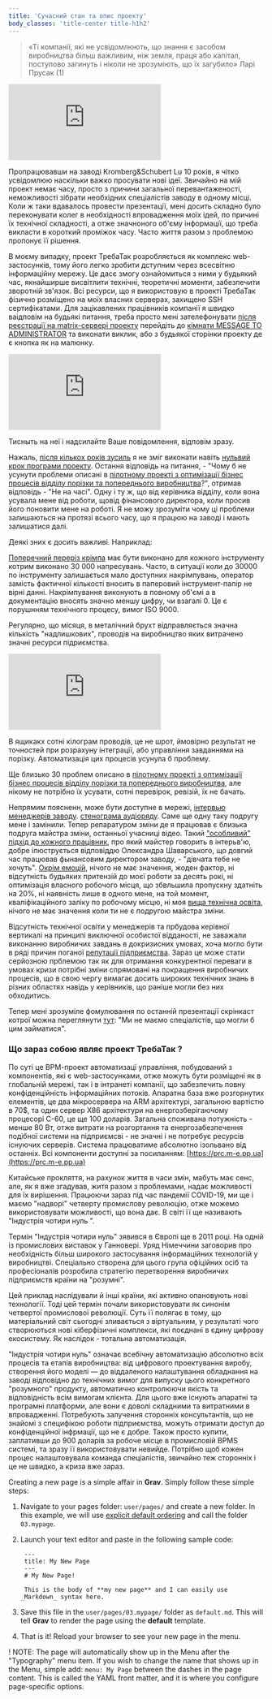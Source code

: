 ```yaml
---
title: 'Сучасний стан та опис проекту'
body_classes: 'title-center title-h1h2'
---
```




> «Ті компанії, які не усвідомлюють, що знання є засобом виробництва більш важливим, ніж земля, праця або капітал, поступово загинуть і ніколи не зрозуміють, що їх загубило» Ларі Прусак (1)


![](https://4to.m-e.pp.ua/i.php?/upload/2020/12/26/20201226210805-f6e5b0a9-xl.jpg)

Пропрацювавши на заводі  Kromberg&Schubert Lu 10 років, я чітко усвідомлюю наскільки важко просувати нові ідеї. Звичайно на мій проект немає часу, просто з причини загальної перевантаженості, неможливості зібрати необхідних спеціалістів заводу в одному місці. Коли ж таки вдавалось провести презентації, мені досить складно було переконувати колег в  необхідності впровадження моїх ідей, по причині їх технічної складності, а отже значноного об'єму інформації, що треба викласти в короткий проміжок часу. Часто життя разом з проблемою пропонує її рішення.

В моєму випадку, проект ТребаТак розробляється як комплекс web-застосунків, тому його легко зробити дступним через всесвітню інформаційну мережу. Це дасє змогу ознайомиться з ними у будьякий час, якнайширше висвітлити технічні, теоретичні моменти, забезпечити зворотній зв'язок. Всі ресурси, що я використовую в проекті ТребаТак фізично розміщено на моїх власних серверах, захищено SSH  сертифікатами. Для зацікавлених працівників компанії я швидко ваідповім на будьякі питання, треба просто мені зателефонувати [після реєстрації на matrix-сервері проекту](https://toc.m-e.pp.ua/riot/#/login) перейдіть до [кімнати MESSAGE TO ADMINISTRATOR](https://toc.m-e.pp.ua/riot/#/room/#message:let.m-e.pp.ua) та виконати виклик, або з будьякої сторінки проекту де є кнопка як на малюнку.

![](https://4to.m-e.pp.ua/i.php?/upload/2021/01/11/20210111212705-fcaa8fdb-xl.png)

Тисныть на неї і надсилайте Ваше повідомлення, відповім зразу.

Нажаль, [після кількох років зусиль](https://toc.m-e.pp.ua/ppt/ppt2/) я не зміг виконати навіть [нульвий крок програми проекту](https://rep-d.m-e.pp.ua/programa.html#0-%D0%BA%D1%80%D0%BE%D0%BA). Остання відповідь на питання, - "Чому б не усунути проблеми описані в [пілотному проекті з оптимізації бізнес процесів відділу порізки та попереднього виробництва](https://pp.vokov.tk/Derevo-potochno%D1%97-realnost%D1%96.html#)?", отримав відповідь - "Не на часі". Одну і ту ж, що від керівника відділу, коли вона усувала мене від роботи, щовід фінансового директора, коли просив його поновити мене на роботі. Я не можу зрозуміти чому ці проблеми залишаються на протязі всього часу, що я працюю на заводі і мають залишатися далі. 

Деякі зних є досить важливі. Наприклад:

[Поперечний переріз крімпа](https://pp.vokov.tk/Поперечний-переріз-крімпа.html?h=30) має бути виконано для кожного інструменту котрим виконано 30 000 напресувань. Часто, в ситуації коли до 30000 по інструменту залишається мало доступних накрімпувань, оператор замість фактичної кількості вносить в паперовий інструмент-папір не вірні данні. Накрімпування виконують в повному об'ємі а в документацію вносять значно меншу цифру, чи взагалі 0. Це є порушнням технічного процесу, вимог ISO 9000. 

Регулярно, що місяця, в металічний брухт відправляється значна кількість "надлишкових", проводів на виробництво яких витрачено значні ресурси підриємства. 

![](https://4to.m-e.pp.ua/i.php?/upload/2020/12/26/20201226211747-704d75fe-xx.jpg)

В ящикакх сотні кілограм проводів, це не шрот, ймовірно результат не точностей при розрахуну інтеграції, або управління завданнями на порізку. Автоматизація цих процесів усунула б  проблему.

Ще близько 30 проблем описано в [пілотному проекті з оптимізації бізнес процесів відділу порізки та попереднього виробництва](https://pp.vokov.tk/Derevo-potochno%D1%97-realnost%D1%96.html#), але нікому не потрібно їх усувати, сотні перевірок, ревізій, їх не бачать.

Непрямим поясненн, може бути доступне в мережі, [інтервью менеджерів заводу](https://translate.google.com/translate?sl=uk&tl=en&u=https://www.volyn24.com/news/100063-zhinky-buduyut-uspishnu-karieru-na-kromberg-end-shubert). [стенограма аудіоряду](https://rep-d.m-e.pp.ua/sten.html). Саме  ще одну таку подругу мене і замінили. Тепер репаратуром зміни де я працював є близька подруга майстра зміни, останньої учасниці відео. Такий ["особливий" підхід до кожного працівник](https://rep-d.m-e.pp.ua/sten.html#%D0%B3%D0%BE%D0%B2%D0%BE%D1%80%D0%B8%D1%82%D1%8C-%D0%BC%D0%B0%D1%80%D1%8C%D1%8F%D0%BD%D0%B0-%D1%81%D0%B0%D1%80%D0%B6%D0%B0%D0%BD-%D0%BC%D0%B0%D0%B9%D1%81%D1%82%D0%B5%D1%80-%D0%B7%D0%BC%D1%96%D0%BD%D0%B8), про який майстер говорить в інтерьв'ю, добре ілюструється відповіддю Олександра Шаварського, що довгий час працював фынансовим директором заводу, - "дівчата тебе не хочуть". [Окрім емоцій](https://rep-d.m-e.pp.ua/sten.html#%D0%B3%D0%BE%D0%B2%D0%BE%D1%80%D0%B8%D1%82%D1%8C-%D0%B2%D1%96%D1%80%D0%B0-%D1%80%D0%B5%D0%B4%D1%8C%D0%BA%D0%BE%D0%B2%D0%B8%D1%87-%D0%BA%D0%B5%D1%80%D1%96%D0%B2%D0%BD%D0%B8%D0%BA-%D0%B2%D1%96%D0%B4%D0%B4%D1%96%D0%BB%D1%83-%D1%8F%D0%BA%D0%BE%D1%81%D1%82%D1%96-%D0%B7%D0%B0%D0%B2%D0%BE%D0%B4%D1%83), нічого не має значення, жоден фактор, ні відсутність будьяких притензій до моєї роботи за десять рокі, ні оптимізація власного робочого місця, що збвльшила пропускну здатніть на 20%, ні наявність лише в одного мене, на той момент, кваліфікаційного заліку по робочому місцю, ні моя [вища технічна освіта](https://rep-c.m-e.pp.ua/resume/), нічого не має значення коли ти не є подругою майстра зміни.

Відсутність технічної освіти у менеджерів та прбудова керівної вертикалі на принципі виключної особистої відданості, не заважали виконанню виробничих завдань в докризисних умовах, хоча могло бути в ряді причин  поганої [репутації підприємства](https://translate.google.com/translate?sl=uk&tl=en&u=https://www.volyn24.com/news/89406-z-luckogo-kromberga-masovo-zvilniayutsia-pracivnyky). Зараз це може стати серйозною прблемою так як для отримання конкурентної переваги в умовах кризи потрібні зміни спрямовані на покращення виробничих процесів, що в свою чергу вимагає досить широких технічних знань в різних  областях навідь у керівників, що раніше могли без них обходитись.

Тепер мені зрозуміле фомулювання по останній презентації скрінкаст котрої можна переглянути [тут](https://4to.m-e.pp.ua/upload/2021/01/08/20210108213804-95090207.mp4): "Ми не маємо спеціалістів, що могли б цим займатися".

### **Що зараз собою являє проект ТребаТак ?**

По суті це  ВРМ-проект автоматизацї управління, побудований з компонентів, які є web-застосунками, отже можуть бути розміщені як в глобальній мережі, так і в інтранеті компанії, що забезпечить повну конфіденційність інформаційних потоків. 
Апаратна база вже розгорнутих елементів, це два мікросервера на ARM  архітектурі, загальною вартістю в 70$, та один сервер X86 архітектури на енергозберігаючому процесорі С-60, це ще 100 доларів. Загальна споживана потужність - менше 80 Вт, отже витрати на розгортання та енергозабезпечення подібної системи на підприємсві - не значні і не потребує ресурсів існуючих серверів. Система працюватиме абсолютно ізольвано від останніх. 
Всі компоненти доступні за посиланням: [https://prc.m-e.pp.ua](https://prc.m-e.pp.ua)

Китайське прокляття, на рахунок життя в часи змін, мабуть має сенс, але, як я вже згадував, житя разом з проблемами, надає можливості для їх вирішення. Працюючи зараз під час пандемії COVID-19,  ми ще і маємо "надворі" четверту промислову революцію, отже можемо використовувати можливості, що вона дає. В світі її ще називають "Індустрія чотири нуль ".

Термін "Індустрія чотири нуль" зявився в Європі ще в 2011 році. На одній із промислових виставок у Ганновері. Уряд Німеччини заговорив про необхідність більш широкого застосування інформаційних технологій у виробництві. Спеціально створена для цього група офіційних осіб та професіоналів розробила стратегію перетворення виробничих підприємств країни на "розумні".

Цей приклад наслідували й інші країни, які активно опановують нові технології. Тоді  цей термін почали використовувати як синонім четвертої промислової революції. Суть її полягає в тому, що матеріальний світ сьогодні зливається з віртуальним, у результаті чого створюються нові кіберфізичні комплекси, які поєднані в єдину цифрову екосистему. Як наслідок - тотальна автоматизація.

"Індустрія чотири нуль" означає всебічну автоматизацію абсолютно всіх процесів та етапів виробництва: від цифрового проектування виробу, створення його моделі — до віддаленого налаштування обладнання на заводі відповідно до технічних вимог для випуску цього конкретного "розумного" продукту, автоматично контролюючи якість та відповідність всім вимогам клієнта. Для цього вже існують апаратні та програмні платформи, але вони є доволі складними та витратними в впровадженні. Потребують залучення сторонніх консультантів, що не знайомі з специфікою роботи підприємства, можуть отримати доступ до конфіденційної інфрмації, що не є добре. Також просто купити, заплативши до 900 доларів за робоче місце в промисловій BPMS системі, та зразу її використовувати невийде. Потрібно щоб кожен процес налаштовувала команда спеціалістів, звичайно теж сторонніх і це не швидко, а криза вже зараз.

Creating a new page is a simple affair in **Grav**.  Simply follow these simple steps:

1. Navigate to your pages folder: `user/pages/` and create a new folder.  In this example, we will use [explicit default ordering](http://learn.getgrav.org/content/content-pages) and call the folder `03.mypage`.
2. Launch your text editor and paste in the following sample code:

        ---
        title: My New Page
        ---
        # My New Page!

        This is the body of **my new page** and I can easily use _Markdown_ syntax here.

3. Save this file in the `user/pages/03.mypage/` folder as `default.md`. This will tell **Grav** to render the page using the **default** template.
4. That is it! Reload your browser to see your new page in the menu.

! NOTE: The page will automatically show up in the Menu after the "Typography" menu item. If you wish to change the name that shows up in the Menu, simple add: `menu: My Page` between the dashes in the page content. This is called the YAML front matter, and it is where you configure page-specific options.
